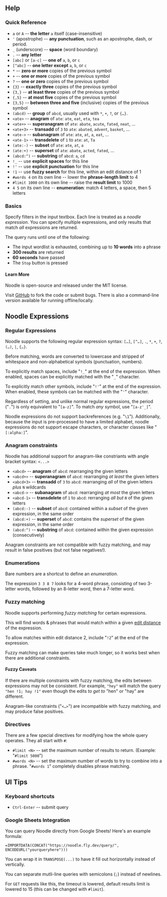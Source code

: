 <!-- generated from `pandoc noodle_help.md` -->
## Help

### Quick Reference

- `a` or `A`  -- **the letter** `a` itself (case-insensitive)
- `'` (apostrophe) -- **any punctuation**, such as an apostrophe, dash, or period.
- `_` (underscore) -- **space** (word boundary)
- `.` -- **any letter**
- `[abc]` or `[a-c]` -- **one of** `a`, `b`, or `c`
- `[^abc]` -- **one letter except** `a`, `b`, or `c`
- `*`  -- **zero or more** copies of the previous symbol
- `+`  -- **one or more** copies of the previous symbol
- `?`  -- **one or zero** copies of the previous symbol
- `{3}`  -- **exactly three** copies of the previous symbol
- `{3,}`  -- **at least three** copies of the previous symbol
- `{,5}`  -- **at most five** copies of the previous symbol
- `{3,5}`  -- **between three and five** (inclusive) copies of the previous symbol
- `(abcd)` -- **group** of `abcd`, usually used with `*`, `+`, `?`, or `{…}`.
- `<ate>` -- **anagram** of `ate`: `ate`, `eat`, `eta`, `tea`
- `<ate+>` -- **superanagram** of `ate`: `abate`, `acute`, `fated`, `neat`, …
- `<ate+3>` -- **transadd** of `3` to `ate`: `abated`, `advent`, `basket`, …
- `<ate->` -- **subanagram** of `ate`: `ate`, `at`, `a`, `eat`, …
- `<ate-1>` -- **transdelete** of `1` to `ate`: `at`, `Ta`
- `(ate:-)` -- **subset** of `ate`: `ate`, `at`, `a`
- `(ate:+)` -- **superset** of `ate`: `abate`, `acted`, `fated`, …
- `(abcd:^)` -- **substring** of `abcd`: `a`, `cd`
- `!_` -- use **explicit spaces** for this line
- `!'` -- use **explicit punctuation** for this line
- `!1` -- use **fuzzy search** for this line, within an edit distance of 1
- `#words 4` on its own line -- lower the **phrase-length limit** to 4
- `#limit 1000` on its own line -- raise the **result limit** to 1000
- `4 5` on its own line -- **enumeration**: match 4 letters, a space, then 5 letters

### Basics

Specify filters in the input textbox.
Each line is treated as a *noodle expression*.
You can specify multiple expressions, and only results that match *all* expressions are returned.

The query runs until one of the following:

- The input wordlist is exhausted, combining up to **10 words** into a phrase
- **300 results** are returned
- **60 seconds** have passed
- The `Stop` button is pressed

#### Learn More

Noodle is open-source and released under the MIT license.

Visit [GitHub](https://github.com/zbanks/noodle) to fork the code or submit bugs. There is also a command-line version available for running offline/locally.

## Noodle Expressions

### Regular Expressions

Noodle supports the following regular expression syntax: `[…]`, `[^…]`, `.`, `*`, `+`, `?`, `(…)`, `|`, `{…}`.

Before matching, words are converted to lowercase and stripped of whitespace and non-alphabetical symbols (punctuation, numbers).

To explicitly match spaces, include "`!_`" at the end of the expression. When enabled, spaces can be explicitly matched with the "`_`" character.

To explicitly match other symbols, include "`!'`" at the end of the expression. When enabled, these symbols can be matched with the "`'`" character.

Regardless of setting, and unlike normal regular expressions, the period ("`.`") is only equivalent to "`[a-z]`". To match *any* symbol, use "`[a-z'_]`".

Noodle expressions do not support backreferences (e.g. "`\1`").
Additionally, because the input is pre-processed to have a limited alphabet, noodle expressions do not support escape characters, or character classes like "`[:alpha:]`".

### Anagram constraints

Noodle has additional support for anagram-like constriants with angle bracket syntax: `<...>`

- `<abcd>` -- **anagram** of `abcd`: rearranging the given letters
- `<abcd+>` -- **superanagram** of `abcd`: rearranging *at least* the given letters
- `<abcd+3>` -- **transadd** of `3` to `abcd`: rearranging *all* of the given letters *plus* `N` wildcards
- `<abcd->` -- **subanagram** of `abcd`: rearranging *at most* the given letters
- `<abcd-1>` -- **transdelete** of `1` to `abcd`: rerranging *all but `N`* of the given letters
- `(abcd:-)` -- **subset** of `abcd`: contained within a *subset* of the given expression, in the same order
- `(abcd:+)` -- **superset** of `abcd`: contains the *superset* of the given expression, in the same order
- `(abcd:^)` -- **substring** of `abcd`: contained within the given expression (consecutively)

Anagram constraints are not compatible with fuzzy matching, and may result in false positives (but not false negatives!).

### Enumerations

Bare numbers are a shortcut to define an *enumeration*. 

The expression `3 3 8 7` looks for a 4-word phrase, consisting of two 3-letter words, followed by an 8-letter word, then a 7-letter word.

### Fuzzy matching

Noodle supports performing *fuzzy matching* for certain expressions.

This will find words & phrases that would match within a given [edit distance](https://en.wikipedia.org/wiki/Levenshtein_distance) of the expression.

To allow matches within edit distance 2, include "`!2`" at the end of the expression.

Fuzzy matching can make queries take much longer, so it works best when there are additional constraints.

#### Fuzzy Caveats

If there are multiple constraints with fuzzy matching, the edits between expressions may not be consistent. For example, `"hey"` will match the query `"hen !1; hay !1"` even though the edits *to get to* "hen" or "hay" are different.

Anagram-like constraints ("`<…>`") are incompatible with fuzzy matching, and may produce false positives.

### Directives

There are a few special directives for modifying how the whole query operates.
They all start with `#`:

- `#limit <N>` -- set the maximum number of results to return. (Example: "`#limit 5000`")
- `#words <N>` -- set the maximum number of words to try to combine into a phrase. "`#words 1`" completely disables phrase matching.

<!--
- `#list <default|small|...>` -- set the input wordlist to use (equivalent to the dropdown)
- `#quiet` -- do not print header/progress information.
-->

## UI Tips

### Keyboard shortcuts

- `Ctrl-Enter` -- submit query

### Google Sheets Integration

You can query Noodle directly from Google Sheets! Here's an example formula:

```
=IMPORTDATA(CONCAT("https://noodle.fly.dev/query/", ENCODEURL("yourqueryhere")))
```

You can wrap it in `TRANSPOSE(...)` to have it fill out horizontally instead of vertically.

You can separate mutli-line queries with semicolons (`;`) instead of newlines.

For `GET` requests like this, the timeout is lowered, default results limit is lowered to 15 (this can be changed with `#limit`).

<!-- end help -->
